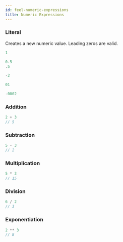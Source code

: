 ```yaml
---
id: feel-numeric-expressions
title: Numeric Expressions
---
```


### Literal

Creates a new numeric value. Leading zeros are valid.

```js
1

0.5
.5

-2 

01

-0002
```

### Addition

```js
2 + 3
// 5
```

### Subtraction 

```js
5 - 3
// 2
```

### Multiplication

```js
5 * 3        
// 15
```

### Division 

```js
6 / 2  
// 3
```

### Exponentiation 

```js
2 ** 3   
// 8
```


